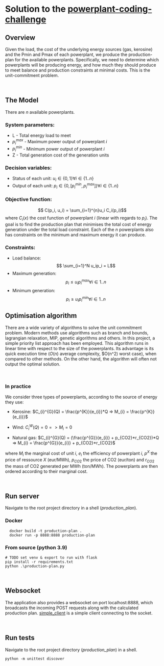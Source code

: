 # Solution to the [powerplant-coding-challenge](https://github.com/gem-spaas/powerplant-coding-challenge)
## Overview

Given the load, the cost of the underlying energy sources (gas, kerosine) and the Pmin and Pmax of each powerplant, we produce the production-plan for the available powerplants. Specifically, we need to determine which powerplants will be producing energy, and how much they should produce to meet balance and production constraints at minimal costs. This is the unit-commitment problem.


<br>  


## The Model 

There are $n$ available powerplants. 

### **System parameters:**
  * L - Total energy load to meet 
  * $p_i^{max}$ - Maximum power output of powerplant $i$
  * $p_i^{min}$ - Minimum power output of powerplant $i$
  * Z - Total generation cost of the generation units


### **Decision variables:**

 * Status of each unit: $u_i \in \{0,1\} \forall i \in \{1..n\}$
 * Output of each unit: $p_i \in \{0, [p_i^{min}, p_i^{max}]\} \forall i \in \{1..n\}$

### **Objective function:** 
$$ C(p_i, u_i) = \sum_{i=1}^{n}u_i C_i(p_i)$$
where $C_i(x)$ the cost function of powerplant $i$ (linear with regards to $p_i$). 
The goal is to find the production plan that minimises the total cost of energy generation under the total load constraint. Each of the $n$ powerplants also has constraints on the minimum and maximum energy it can produce. 

### **Constraints:** 

  * Load balance:
  $$ \sum_{i=1}^N u_ip_i = L$$
  * Maximum generation:
  $$ p_i \le u_ip_i^{max} \forall i \in {1..n}$$ 
  * Minimum generation:
  $$ p_i \ge u_ip_i^{min} \forall i \in {1..n}$$ 



## Optimisation algorithm 

There are a wide variety of algorithms to solve the unit commitment problem. Modern methods use algorithms such as branch and bounds, lagrangian relaxation, MIP, genetic algorithms and others.  In this project, a simple priority list approach has been employed. This algorithm runs in linear time with respect to the size of the powerplants. Its advantage is its quick execution time ($O(n)$ average complexity, $O(n^2) worst case), when compared to other methods. On the other hand, the algorithm will often not output the optimal solution.   


<br>  


### In practice

We consider three types of powerplants, according to the source of energy they use: 

* Kerosine: $C_{i}^{G}(Q) = \frac{p^{K}}{e_{i}}*Q => M_{i} = \frac{p^{K}}{e_{i}}$ 

* Wind: $C_{i}^{W}(Q) = 0 => M_{i} = 0$

* Natural gas: $C_{i}^{G}(Q) = (\frac{p^{G}}{e_{i}} + p_{CO2}*r_{CO2})*Q => M_{i} = \frac{p^{G}}{e_{i}} + p_{CO2}*r_{CO2}$

where $M_i$ the marginal cost of unit $i$, $e_{i}$ the efficiency of powerplant $i$, $p^{X}$ the price of ressource $X$ (eur/MWh), $p_{CO2}$ the price of CO2 (eur/ton) and $r_{CO2}$ the mass of CO2 generated per MWh (ton/MWh). The powerplants are then ordered according to their marginal cost.

<br>  


## Run server

Navigate to the root project directory in a shell (*production_plan*).
### Docker
```
  docker build -t production-plan .
  docker run -p 8888:8888 production-plan
```
### From source (python 3.9)
  ```
  # TODO set venv & export to run with flask 
  pip install -r requirements.txt
  python .\production-plan.py 
  ```

<br>  


## Websocket 
The application also provides a websocket on port localhost:8888, which broadcasts the incoming POST requests along with the calculated production plan. [simple_client](TODO) is a simple client connecting to the socket.

<br>  


## Run tests
Navigate to the root project directory (*production_plan*) in a shell. 
  ```
  python -m unittest discover
  ```



